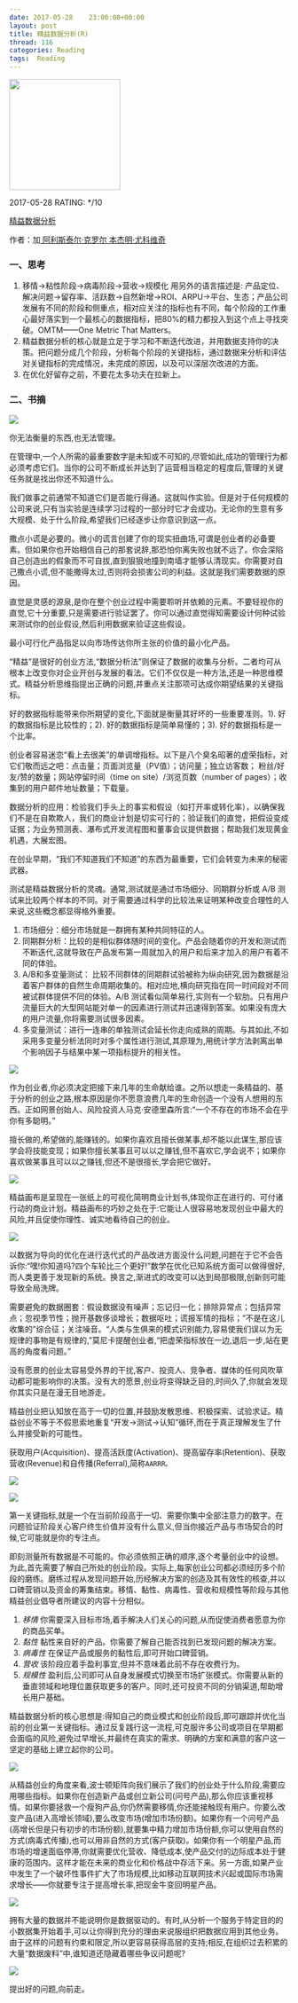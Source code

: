 ```yaml
---
date: 2017-05-28    23:00:00+00:00
layout: post
title: 精益数据分析(R)
thread: 116
categories: Reading
tags:  Reading
---
```


<img src="https://images-cn.ssl-images-amazon.com/images/I/51S6U3xb5AL.jpg" width="200" />

2017-05-28 RATING:  \*/10

[精益数据分析][1]

作者：加[ 阿利斯泰尔·克罗尔 ][2][本杰明·尤科维奇]()

### 一、思考
1.  移情-\>粘性阶段-\>病毒阶段-\>营收-\>规模化 用另外的语言描述是: 产品定位、解决问题-\>留存率、活跃数-\>自然新增-\>ROI、ARPU-\>平台、生态；产品公司发展有不同的阶段和侧重点，相对应关注的指标也有不同，每个阶段的工作重心最好落实到一个最核心的数据指标，把80%的精力都投入到这个点上寻找突破。OMTM——One Metric That Matters。
2.  精益数据分析的核心就是立足于学习和不断迭代改进，并用数据支持你的决策。把问题分成几个阶段，分析每个阶段的关键指标，通过数据来分析和评估对关键指标的完成情况，未完成的原因，以及可以深层次改进的方面。
3. 在优化好留存之前，不要花太多功夫在拉新上。 

### 二、书摘

![][image-1]

你无法衡量的东西,也无法管理。

在管理中,一个人所需的最重要数字是未知或不可知的,尽管如此,成功的管理行为都必须考虑它们。当你的公司不断成长并达到了运营相当稳定的程度后,管理的关键任务就是找出你还不知道什么。

我们做事之前通常不知道它们是否能行得通。这就叫作实验。但是对于任何规模的公司来说,只有当实验是连续学习过程的一部分时它才会成功。无论你的生意有多大规模、处于什么阶段,希望我们已经逐步让你意识到这一点。

撒点小谎是必要的。微小的谎言创建了你的现实扭曲场,可谓是创业者的必备要素。但如果你也开始相信自己的那套说辞,那恐怕你离失败也就不远了。你会深陷自己创造出的假象而不可自拔,直到狠狠地撞到南墙才能够认清现实。你需要对自己撒点小谎,但不能撒得太过,否则将会损害公司的利益。这就是我们需要数据的原因。

直觉是灵感的源泉,是你在整个创业过程中需要聆听并依赖的元素。不要轻视你的直觉,它十分重要,只是需要进行验证罢了。你可以通过直觉得知需要设计何种试验来测试你的创业假设,然后利用数据来验证这些假设。

最小可行化产品指足以向市场传达你所主张的价值的最小化产品。 

“精益”是很好的创业方法,“数据分析法”则保证了数据的收集与分析。二者均可从根本上改变你对企业开创与发展的看法。它们不仅仅是一种方法,还是一种思维模式。精益分析思维指提出正确的问题,并重点关注那项可达成你期望结果的关键指标。

好的数据指标能带来你所期望的变化,下面就是衡量其好坏的一些重要准则。1). 好的数据指标是比较性的；2). 好的数据指标是简单易懂的；3).  好的数据指标是一个比率。

创业者容易迷恋“看上去很美”的单调增指标。以下是八个臭名昭著的虚荣指标，对它们敬而远之吧：点击量；页面浏览量（PV值）；访问量；独立访客数； 粉丝/好友/赞的数量；网站停留时间（time on site）/浏览页数（number of pages）；收集到的用户邮件地址数量；下载量。

数据分析的应用：检验我们手头上的事实和假设（如打开率或转化率），以确保我们不是在自欺欺人，我们的商业计划是切实可行的；验证我们的直觉，把假设变成证据；为业务预测表、瀑布式开发流程图和董事会议提供数据；帮助我们发现黄金机遇，大展宏图。

在创业早期，“我们不知道我们不知道”的东西为最重要，它们会转变为未来的秘密武器。

测试是精益数据分析的灵魂。通常,测试就是通过市场细分、同期群分析或 A/B 测试来比较两个样本的不同。对于需要通过科学的比较法来证明某种改变合理性的人来说,这些概念都显得格外重要。

1.  市场细分：细分市场就是一群拥有某种共同特征的人。
2.  同期群分析：比较的是相似群体随时间的变化。产品会随着你的开发和测试而不断迭代,这就导致在产品发布第一周就加入的用户和后来才加入的用户有着不同的体验。
3.  A/B和多变量测试： 比较不同群体的同期群试验被称为纵向研究,因为数据是沿着客户群体的自然生命周期收集的。相对应地,横向研究指在同一时间段对不同被试群体提供不同的体验。A/B 测试看似简单易行,实则有一个软肋。只有用户流量巨大的大型网站能对单一的因素进行测试并迅速得到答案。如果没有庞大的用户流量,你将需要测试很多因素。
4.  多变量测试：进行一连串的单独测试会延长你走向成熟的周期。与其如此,不如采用多变量分析法同时对多个属性进行测试,其原理为,用统计学方法剥离出单个影响因子与结果中某一项指标提升的相关性。

![][image-2]

作为创业者,你必须决定把接下来几年的生命献给谁。之所以想走一条精益的、基于分析的创业之路,根本原因是你不愿意浪费几年的生命创造一个没有人想用的东西。正如网景创始人、风险投资人马克·安德里森所言:“一个不存在的市场不会在乎你有多聪明。”

擅长做的,希望做的,能赚钱的。如果你喜欢且擅长做某事,却不能以此谋生,那应该学会将技能变现；如果你擅长某事且可以以之赚钱,但不喜欢它,学会说不；如果你喜欢做某事且可以以之赚钱,但还不是很擅长,学会把它做好。

![][image-3]

精益画布是呈现在一张纸上的可视化简明商业计划书,体现你正在进行的、可付诸行动的商业计划。精益画布的巧妙之处在于:它能让人很容易地发现创业中最大的风险,并且促使你理性、诚实地看待自己的创业。

![][image-4]

以数据为导向的优化在进行迭代式的产品改进方面没什么问题,问题在于它不会告诉你:“嘿!你知道吗?四个车轮比三个更好!”数学在优化已知系统方面可以做得很好,而人类更善于发现新的系统。换言之,渐进式的改变可以达到局部极限,创新则可能导致全局洗牌。

需要避免的数据圈套：假设数据没有噪声；忘记归一化；排除异常点；包括异常点；忽视季节性；抛开基数侈谈增长；数据呕吐；谎报军情的指标；“不是在这儿收集的”综合征；关注噪音。“人类与生俱来的模式识别能力,容易使我们误以为无规律的事物是有规律的,”莫尼卡提醒创业者,“把虚荣指标放在一边,退后一步,站在更高的角度看问题。”

没有愿景的创业太容易受外界的干扰,客户、投资人、竞争者、媒体的任何风吹草动都可能影响你的决策。没有大的愿景,创业将变得缺乏目的,时间久了,你就会发现你其实只是在漫无目地游走。

精益创业把认知放在高于一切的位置,并鼓励发散思维、积极探索、试验求证。精益创业不等于不假思索地重复“开发→测试→认知”循环,而在于真正理解发生了什么并接受新的可能性。

获取用户(Acquisition)、提高活跃度(Activation)、提高留存率(Retention)、获取营收(Revenue)和自传播(Referral),简称`AARRR。`

![][image-5]

![][image-6]

第一关键指标,就是一个在当前阶段高于一切、需要你集中全部注意力的数字。在问题验证阶段关心客户终生价值并没有什么意义,但当你接近产品与市场契合的时候,它可能就是你的专注点。

即刻测量所有数据是不可能的。你必须依照正确的顺序,逐个考量创业中的设想。为此,首先需要了解自己所处的创业阶段。实际上,每家创业公司都必须经历多个阶段的磨练。磨练过程从发现问题开始,历经解决方案的创造及其有效性的核查,并以口碑营销以及资金的筹集结束。移情、黏性、病毒性、营收和规模性等阶段与其他精益创业倡导者所建议的内容十分相似。
1.  _移情_ 你需要深入目标市场,着手解决人们关心的问题,从而促使消费者愿意为你的商品买单。
2.  _黏性_ 黏性来自好的产品。你需要了解自己能否找到已发现问题的解决方案。
3.  _病毒性_ 在保证产品或服务的黏性后,即可开始口碑营销。
4.  _营收_ 该阶段应着手盈利事宜,但并不意味着此前不存在收费行为。
5.  _规模性_ 盈利后,公司即可从自身发展模式切换至市场扩张模式。你需要从新的垂直领域和地理位置获取更多的客户。同时,还可投资不同的分销渠道,帮助增长用户基础。

精益数据分析的核心思想是:得知自己的商业模式和创业阶段后,即可跟踪并优化当前的创业第一关键指标。通过反复践行这一流程,可克服许多公司或项目在早期都会面临的风险,避免过早增长,并最终在真实的需求、明确的方案和满意的客户这一坚定的基础上建立起你的公司。

![][image-7]

从精益创业的角度来看,波士顿矩阵向我们展示了我们的创业处于什么阶段,需要应用哪些指标。如果你在创造新产品或创立新公司(问号产品),那么你应该重视移情。如果你要拯救一个瘦狗产品,你仍然需要移情,你还能接触现有用户。你要么改变产品(进入高增长领域),要么改变市场(增加市场份额)。如果你有一个问号产品(高增长但是只有初步的市场份额),就要集中精力增加市场份额,你可以使用自然的方式(病毒式传播),也可以用非自然的方式(客户获取)。如果你有一个明星产品,而市场的增速面临停滞,你就需要优化营收、降低成本,使产品交付的边际成本处于健康的范围内。这样才能在未来的商业化和价格战中存活下来。另一方面,如果产业中发生了一个破坏性事件扩大了市场规模,比如移动互联网技术兴起或国际市场需求增长——你就要专注于提高增长率,把现金牛变回明星产品。

![][image-8]

拥有大量的数据并不能说明你是数据驱动的。有时,从分析一个服务于特定目的的小数据集开始着手,可以让你得到充分的理由来说服组织把数据应用到其他业务。由于这样的问题有约束和限定,所以更容易获得高层的支持;相反,在组织过去积累的大量“数据废料”中,谁知道还隐藏着哪些争议问题呢?

![][image-9]

提出好的问题,向前走。





























[1]:	https://www.amazon.cn/%E5%9B%BE%E4%B9%A6/dp/B00RBEIHL2
[2]:	%E4%B8%89%E8%8A%82%E8%AF%BE


[image-1]:	/images/%E7%B2%BE%E7%9B%8A%E6%95%B0%E6%8D%AE%E5%88%86%E6%9E%90/%E6%80%9D%E7%BB%B4%E5%AF%BC%E5%9B%BE.png
[image-2]:	/images/%E7%B2%BE%E7%9B%8A%E6%95%B0%E6%8D%AE%E5%88%86%E6%9E%90/%E6%B5%8B%E8%AF%95%E6%96%B9%E6%B3%95.png
[image-3]:	/images/%E7%B2%BE%E7%9B%8A%E6%95%B0%E6%8D%AE%E5%88%86%E6%9E%90/%E8%81%8C%E4%B8%9A%E8%A7%84%E5%88%92.png
[image-4]:	/images/%E7%B2%BE%E7%9B%8A%E6%95%B0%E6%8D%AE%E5%88%86%E6%9E%90/%E7%B2%BE%E7%9B%8A%E7%94%BB%E5%B8%83.png
[image-5]:	/images/%E7%B2%BE%E7%9B%8A%E6%95%B0%E6%8D%AE%E5%88%86%E6%9E%90/AARRR%E6%A8%A1%E5%9E%8B.png
[image-6]:	/images/%E7%B2%BE%E7%9B%8A%E6%95%B0%E6%8D%AE%E5%88%86%E6%9E%90/%E6%B5%B7%E7%9B%97%E6%8C%87%E6%A0%87%E6%A1%86%E6%9E%B6.png
[image-7]:	/images/%E7%B2%BE%E7%9B%8A%E6%95%B0%E6%8D%AE%E5%88%86%E6%9E%90/%E7%B2%BE%E7%9B%8A%E5%88%86%E6%9E%90%E9%98%B6%E6%AE%B5.png
[image-8]:	/images/%E7%B2%BE%E7%9B%8A%E6%95%B0%E6%8D%AE%E5%88%86%E6%9E%90/%E6%B3%A2%E5%A3%AB%E9%A1%BF%E7%9F%A9%E9%98%B5.png
[image-9]:	/images/%E7%B2%BE%E7%9B%8A%E6%95%B0%E6%8D%AE%E5%88%86%E6%9E%90/%E5%86%85%E9%83%A8%E5%88%9B%E4%B8%9A%E8%80%85%E7%B2%BE%E7%9B%8A%E5%88%86%E6%9E%90%E9%98%B6%E6%AE%B5.png